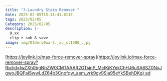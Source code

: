 ```yaml
---
title: "3-Laundry Stain Remover "
date: 2025-02-05T15:11:41.011Z
tags: 2025/02/05
Category: 2025/02/05
description: |-
  9.xx
  clip + sub & save
image: img/81derq0wa-l._ac_sl1500_.jpg
---
```

[https://joylink.io/max-force-remover-spray](https://joylink.io/max-force-remover-spray?fbclid=IwZXh0bgNhZW0CMTAAAR2GTsjnP_McIKjKYekChHJ6uSA6SZ0NxJgwoJBQFaISwwLdZ64b3Cnofqw_aem_vrk9gv9Sia95eYkSBehDKg) ad